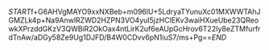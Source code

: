 $START$f+G6AHVgMAYO9xxNXBeb+m096lU+5LdryaTYunuXc01MXWWTAhJGMZLk4p+Na9AnwlRZWD2HZPN3VO4yuI5jzHClEKv3waiHXueUbe23QReowkXPrzddGKzV3QWBiR2OkOax4ntLirK2uf6eAUpGcHrov6T22Iy8eZTMfurfrdTnAw/aDGy58Ze9Ug1DJFD/B4W0CDvv6pN1iuS7/ms+Pg==$END$